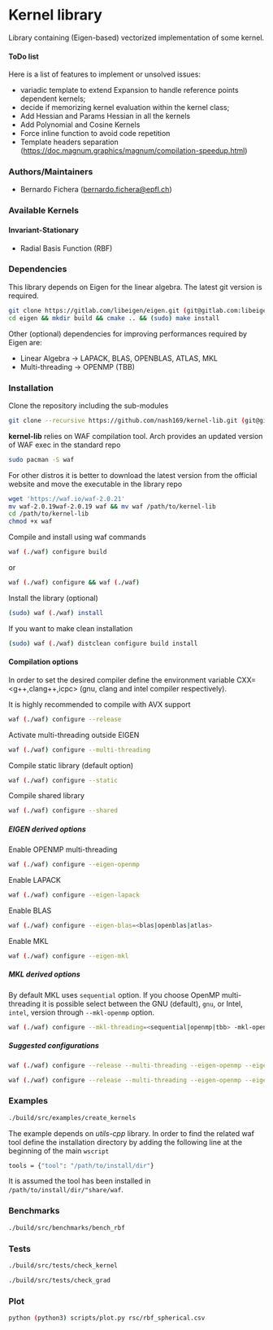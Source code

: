 # Kernel library
Library containing (Eigen-based) vectorized implementation of some kernel.

#### ToDo list
Here is a list of features to implement or unsolved issues:
- variadic template to extend Expansion to handle reference points dependent kernels;
- decide if memorizing kernel evaluation within the kernel class;
- Add Hessian and Params Hessian in all the kernels
- Add Polynomial and Cosine Kernels
- Force inline function to avoid code repetition
- Template headers separation (https://doc.magnum.graphics/magnum/compilation-speedup.html)

### Authors/Maintainers
- Bernardo Fichera (bernardo.fichera@epfl.ch)

### Available Kernels

#### Invariant-Stationary
- Radial Basis Function (RBF)

### Dependencies
This library depends on Eigen for the linear algebra. The latest git version is required.
```sh
git clone https://gitlab.com/libeigen/eigen.git (git@gitlab.com:libeigen/eigen.git)
cd eigen && mkdir build && cmake .. && (sudo) make install
```

Other (optional) dependencies for improving performances required by Eigen are:
- Linear Algebra -> LAPACK, BLAS, OPENBLAS, ATLAS, MKL
- Multi-threading -> OPENMP (TBB)

### Installation
Clone the repository including the sub-modules
```sh
git clone --recursive https://github.com/nash169/kernel-lib.git (git@github.com:nash169/kernel-lib.git)
```
**kernel-lib** relies on WAF compilation tool.
Arch provides an updated version of WAF exec in the standard repo
```sh
sudo pacman -S waf
```
For other distros it is better to download the latest version from the official website and move the executable in the library repo
```sh
wget 'https://waf.io/waf-2.0.21'
mv waf-2.0.19waf-2.0.19 waf && mv waf /path/to/kernel-lib
cd /path/to/kernel-lib
chmod +x waf
```
Compile and install using waf commands
```sh
waf (./waf) configure build
```
or
```sh
waf (./waf) configure && waf (./waf)
```
Install the library (optional)
```sh
(sudo) waf (./waf) install
```
If you want to make clean installation
```sh
(sudo) waf (./waf) distclean configure build install
```

#### Compilation options
In order to set the desired compiler define the environment variable CXX=<g++,clang++,icpc> (gnu, clang and intel compiler respectively).

It is highly recommended to compile with AVX support
```sh
waf (./waf) configure --release
```
Activate multi-threading outside EIGEN
```sh
waf (./waf) configure --multi-threading
```
Compile static library (default option)
```sh
waf (./waf) configure --static
```
Compile shared library
```sh
waf (./waf) configure --shared
```
##### EIGEN derived options
Enable OPENMP multi-threading
```sh
waf (./waf) configure --eigen-openmp
```
Enable LAPACK
```sh
waf (./waf) configure --eigen-lapack
```
Enable BLAS
```sh
waf (./waf) configure --eigen-blas=<blas|openblas|atlas>
```
Enable MKL
```sh
waf (./waf) configure --eigen-mkl
```
##### MKL derived options
By default MKL uses `sequential` option. If you choose OpenMP multi-threading it is possible select between the GNU (default), `gnu`, or Intel, `intel`, version through `--mkl-openmp` option.
```sh
waf (./waf) configure --mkl-threading=<sequential|openmp|tbb> -mkl-openmp=<gnu|intel> --mkl-64=<true|false>
```
##### Suggested configurations
```sh
waf (./waf) configure --release --multi-threading --eigen-openmp --eigen-lapack --eigen-blas=blas
```
```sh
waf (./waf) configure --release --multi-threading --eigen-openmp --eigen-mkl --mkl-threading=tbb --mkl-64
```

### Examples
```sh
./build/src/examples/create_kernels
```
The example depends on *utils-cpp* library. In order to find the related waf tool define the installation directory by adding the following line at the beginning of the main `wscript`
```sh
tools = {"tool": "/path/to/install/dir"}
```
It is assumed the tool has been installed in `/path/to/install/dir/"share/waf`.

### Benchmarks
```sh
./build/src/benchmarks/bench_rbf
```

### Tests
```sh
./build/src/tests/check_kernel
```
```sh
./build/src/tests/check_grad
```

### Plot
```sh
python (python3) scripts/plot.py rsc/rbf_spherical.csv
```
